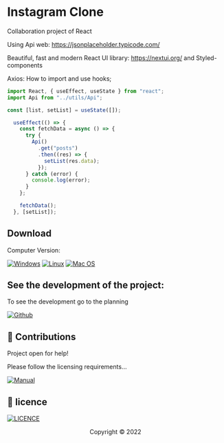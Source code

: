 # Instagram Clone

Collaboration project of React

Using Api web:
https://jsonplaceholder.typicode.com/

Beautiful, fast and modern React UI library:
https://nextui.org/ and Styled-components

Axios:
How to import and use hooks;
```javascript
import React, { useEffect, useState } from "react";
import Api from "../utils/Api";

const [list, setList] = useState([]);

  useEffect(() => {
    const fetchData = async () => {
      try {
        Api()
          .get("posts")
          .then((res) => {
            setList(res.data);
          });
      } catch (error) {
        console.log(error);
      }
    };

    fetchData();
  }, [setList]);
```

## Download

Computer Version:

[![Windows](https://img.shields.io/badge/Windows-0078D6?style=for-the-badge&logo=windows&logoColor=white)](https://github.com/seu-usuario/seu-repositorio/releases)
[![Linux](https://img.shields.io/badge/Linux-FF6600?style=for-the-badge&logo=linux&logoColor=white)](https://github.com/seu-usuario/seu-repositorio/releases)
[![Mac OS](https://img.shields.io/badge/mac%20os-000000?style=for-the-badge&logo=macos&logoColor=F0F0F0)](https://github.com/seu-usuario/seu-repositorio/releases)

## See the development of the project:

To see the development go to the planning

[![Github](https://img.shields.io/badge/GitHub-100000?style=for-the-badge&logo=github&logoColor=white)](https://github.com/Web-Practice-in-Group/Instagram-clone)


## 🤝 Contributions

Project open for help!

Please follow the licensing requirements...

[![Manual](https://img.shields.io/badge/Manual-999999?style=for-the-badge&logo=BookStack&logoColor=white
)](https://github.com/Web-Practice-in-Group/Instagram-clone#readme)

## 🔖 licence
[![LICENCE](https://img.shields.io/badge/Custom_GPL_3.0-E58080?style=for-the-badge&logo=bookstack&logoColor=white)](https://github.com/Web-Practice-in-Group/Instagram-clone)

<p align="center">Copyright © 2022</p>